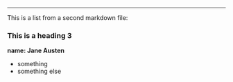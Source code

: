 ---

This is a list from a second markdown file:

### This is a heading 3

**name: Jane Austen**

- something
- something else
